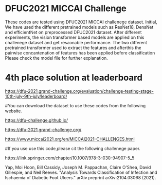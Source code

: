 # DFUC2021 MICCAI Challenge
These codes are tested using DFUC2021 MICCAI challenege dataset.
Initial, We have used the different pretrained models such as ResNet18, DensNet and efficientNet on preprocessed DFUC2021 dataset.
After different experiments, the vision transformer based models are applied on this challenege dataset and get resaonable performance.
The two different pretrained transformer used to extract the features and afterthis the pairwise concantenation of features has been applied before classification
Please check the model file for further explanation.
# 4th place solution at leaderboard
https://dfu-2021.grand-challenge.org/evaluation/challenge-testing-stage-10th-july-9th-july/leaderboard/

#You can download the dataset to use these codes from the following website.

https://dfu-challenge.github.io/

https://dfu-2021.grand-challenge.org/

https://www.miccai2021.org/en/MICCAI2021-CHALLENGES.html

#If you use use this code,please cit the following challenege paper.

https://link.springer.com/chapter/10.1007/978-3-030-94907-5_5

Yap, Moi Hoon, Bill Cassidy, Joseph M. Pappachan, Claire O'Shea, David Gillespie, and Neil Reeves. 
"Analysis Towards Classification of Infection and Ischaemia of Diabetic Foot Ulcers." arXiv preprint arXiv:2104.03068 (2021).

